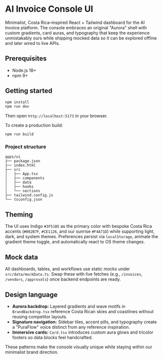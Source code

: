 # AI Invoice Console UI

Minimalist, Costa Rica–inspired React + Tailwind dashboard for the AI Invoice platform. The console embraces an original "Aurora" shell with custom gradients, card auras, and typography that keep the experience unmistakably ours while shipping mocked data so it can be explored offline and later wired to live APIs.

## Prerequisites

- Node.js 18+
- npm 9+

## Getting started

```bash
npm install
npm run dev
```

Then open `http://localhost:5173` in your browser.

To create a production build:

```bash
npm run build
```

### Project structure

```
apps/ui
├── package.json
├── index.html
├── src
│   ├── App.tsx
│   ├── components
│   ├── data
│   ├── hooks
│   └── sections
├── tailwind.config.js
└── tsconfig.json
```

## Theming

The UI uses Indigo `#3F51B5` as the primary color with bespoke Costa Rica accents (`#002B7F`, `#CE1126`, and our sunrise `#F4A71D`) while supporting light, dark, and system themes. Preferences persist via `localStorage`, animate the gradient theme toggle, and automatically react to OS theme changes.

## Mock data

All dashboards, tables, and workflows use static mocks under `src/data/mockData.ts`. Swap these with live fetches (e.g., `/invoices`, `/vendors`, `/approvals`) once backend endpoints are ready.

## Design language

- **Aurora backdrop:** Layered gradients and wave motifs in `BrandBackdrop.tsx` reference Costa Rican skies and coastlines without reusing competitor layouts.
- **Signature navigation:** Sidebar tiles, accent pills, and typography create a "PuraFlow" voice distinct from any reference inspiration.
- **Immersive cards:** `Card.tsx` introduces custom aura glows and tricolor footers so data blocks feel handcrafted.

These patterns make the console visually unique while staying within our minimalist brand direction.
